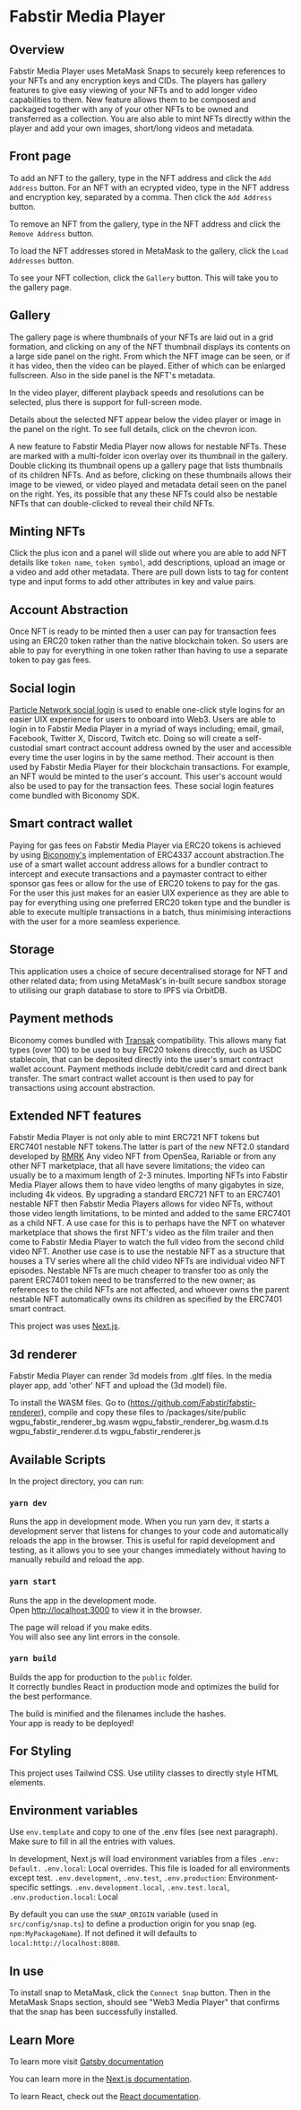 # Fabstir Media Player

## Overview

Fabstir Media Player uses MetaMask Snaps to securely keep references to your NFTs and any encryption keys and CIDs. The players has gallery features to give easy viewing of your NFTs and to add longer video capabilities to them. New feature allows them to be composed and packaged together with any of your other NFTs to be owned and transferred as a collection. You are also able to mint NFTs directly within the player and add your own images, short/long videos and metadata.

## Front page

To add an NFT to the gallery, type in the NFT address and click the `Add Address` button.
For an NFT with an ecrypted video, type in the NFT address and encryption key, separated by a comma. Then click the `Add Address` button.

To remove an NFT from the gallery, type in the NFT address and click the `Remove Address` button.

To load the NFT addresses stored in MetaMask to the gallery, click the `Load Addresses` button.

To see your NFT collection, click the `Gallery` button. This will take you to the gallery page.

## Gallery

The gallery page is where thumbnails of your NFTs are laid out in a grid formation, and clicking on any of the NFT thumbnail displays its contents on a large side panel on the right. From which the NFT image can be seen, or if it has video, then the video can be played. Either of which can be enlarged fullscreen. Also in the side panel is the NFT's metadata.

In the video player, different playback speeds and resolutions can be selected, plus there is support for full-screen mode.

Details about the selected NFT appear below the video player or image in the panel on the right. To see full details, click on the chevron icon.

A new feature to Fabstir Media Player now allows for nestable NFTs. These are marked with a multi-folder icon overlay over its thumbnail in the gallery. Double clicking its thumbnail opens up a gallery page that lists thumbnails of its children NFTs. And as before, clicking on these thumbnails allows their image to be viewed, or video played and metadata detail seen on the panel on the right. Yes, its possible that any these NFTs could also be nestable NFTs that can double-clicked to reveal their child NFTs.

## Minting NFTs

Click the plus icon and a panel will slide out where you are able to add NFT details like `token name`, `token symbol`, add descriptions, upload an image or a video and add other metadata. There are pull down lists to tag for content type and input forms to add other attributes in key and value pairs.

## Account Abstraction

Once NFT is ready to be minted then a user can pay for transaction fees using an ERC20 token rather than the native blockchain token. So users are able to pay for everything in one token rather than having to use a separate token to pay gas fees.

## Social login

[Particle Network social login](https://particle.network/auth-introduction.html) is used to enable one-click style logins for an easier UIX experience for users to onboard into Web3. Users are able to login in to Fabstir Media Player in a myriad of ways including; email, gmail, Facebook, Twitter X, Discord, Twitch etc. Doing so will create a self-custodial smart contract account address owned by the user and accessible every time the user logins in by the same method. Their account is then used by Fabstir Media Player for their blockchain transactions. For example, an NFT would be minted to the user's account. This user's account would also be used to pay for the transaction fees. These social login features come bundled with Biconomy SDK.

## Smart contract wallet

Paying for gas fees on Fabstir Media Player via ERC20 tokens is achieved by using [Biconomy's](https://www.biconomy.io/) implementation of ERC4337 account abstraction.The use of a smart wallet account address allows for a bundler contract to intercept and execute transactions and a paymaster contract to either sponsor gas fees or allow for the use of ERC20 tokens to pay for the gas. For the user this just makes for an easier UIX experience as they are able to pay for everything using one preferred ERC20 token type and the bundler is able to execute multiple transactions in a batch, thus minimising interactions with the user for a more seamless experience.

## Storage

This application uses a choice of secure decentralised storage for NFT and other related data; from using MetaMask's in-built secure sandbox storage to utilising our graph database to store to IPFS via OrbitDB.

## Payment methods

Biconomy comes bundled with [Transak](https://transak.com/) compatibility. This allows many fiat types (over 100) to be used to buy ERC20 tokens direcctly, such as USDC stablecoin, that can be deposited directly into the user's smart contract wallet account. Payment methods include debit/credit card and direct bank transfer.
The smart contract wallet account is then used to pay for transactions using account abstraction.

## Extended NFT features

Fabstir Media Player is not only able to mint ERC721 NFT tokens but ERC7401 nestable NFT tokens.The latter is part of the new NFT2.0 standard developed by [RMRK](https://singular.app/)
Any video NFT from OpenSea, Rariable or from any other NFT marketplace, that all have severe limitations; the video can usually be to a maximum length of 2-3 minutes. Importing NFTs into Fabstir Media Player allows them to have video lengths of many gigabytes in size, including 4k videos.
By upgrading a standard ERC721 NFT to an ERC7401 nestable NFT then Fabstir Media Players allows for video NFTs, without those video length limitations, to be minted and added to the same ERC7401 as a child NFT. A use case for this is to perhaps have the NFT on whatever marketplace that shows the first NFT's video as the film trailer and then come to Fabstir Media Player to watch the full video from the second child video NFT. Another use case is to use the nestable NFT as a structure that houses a TV series where all the child video NFTs are individual video NFT episodes. Nestable NFTs are much cheaper to transfer too as only the parent ERC7401 token need to be transferred to the new owner; as references to the child NFTs are not affected, and whoever owns the parent nestable NFT automatically owns its children as specified by the ERC7401 smart contract.

This project was uses [Next.js](https://nextjs.org/).

## 3d renderer

Fabstir Media Player can render 3d models from .gltf files. In the media player app, add 'other' NFT and upload the (3d model) file.

To install the WASM files. Go to (https://github.com/Fabstir/fabstir-renderer), compile and copy these files to /packages/site/public
wgpu_fabstir_renderer_bg.wasm
wgpu_fabstir_renderer_bg.wasm.d.ts
wgpu_fabstir_renderer.d.ts
wgpu_fabstir_renderer.js

## Available Scripts

In the project directory, you can run:

### `yarn dev`

Runs the app in development mode. When you run yarn dev, it starts a development server that listens for changes to your code and automatically reloads the app in the browser. This is useful for rapid development and testing, as it allows you to see your changes immediately without having to manually rebuild and reload the app.

### `yarn start`

Runs the app in the development mode.\
Open [http://localhost:3000](http://localhost:3000) to view it in the browser.

The page will reload if you make edits.\
You will also see any lint errors in the console.

### `yarn build`

Builds the app for production to the `public` folder.\
It correctly bundles React in production mode and optimizes the build for the best performance.

The build is minified and the filenames include the hashes.\
Your app is ready to be deployed!

## For Styling

This project uses Tailwind CSS. Use utility classes to directly style HTML elements.

## Environment variables

Use `env.template` and copy to one of the .env files (see next paragraph). Make sure to fill in all the entries with values.

In development, Next.js will load environment variables from a files
`.env: Default.`
`.env.local`: Local overrides. This file is loaded for all environments except test.
`.env.development`, `.env.test`, `.env.production`: Environment-specific settings.
`.env.development.local`, `.env.test.local`, `.env.production.local`: Local

By default you can use the `SNAP_ORIGIN` variable (used in `src/config/snap.ts`) to define a production origin for you snap (eg. `npm:MyPackageName`). If not defined it will defaults to `local:http://localhost:8080`.

## In use

To install snap to MetaMask, click the `Connect Snap` button. Then in the MetaMask Snaps section, should see "Web3 Media Player" that confirms that the snap has been successfully installed.

## Learn More

To learn more visit [Gatsby documentation](https://www.gatsbyjs.com/docs/how-to/local-development/environment-variables/)

You can learn more in the [Next.js documentation](https://nextjs.org/docs).

To learn React, check out the [React documentation](https://reactjs.org/).
